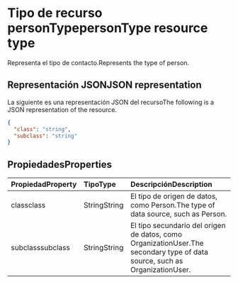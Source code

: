 # <a name="persontype-resource-type"></a><span data-ttu-id="53459-101">Tipo de recurso personType</span><span class="sxs-lookup"><span data-stu-id="53459-101">personType resource type</span></span>

<span data-ttu-id="53459-102">Representa el tipo de contacto.</span><span class="sxs-lookup"><span data-stu-id="53459-102">Represents the type of person.</span></span>


## <a name="json-representation"></a><span data-ttu-id="53459-103">Representación JSON</span><span class="sxs-lookup"><span data-stu-id="53459-103">JSON representation</span></span>

<span data-ttu-id="53459-104">La siguiente es una representación JSON del recurso</span><span class="sxs-lookup"><span data-stu-id="53459-104">The following is a JSON representation of the resource.</span></span>

<!-- {
  "blockType": "resource",
  "optionalProperties": [

  ],
  "@odata.type": "microsoft.graph.personType"
}-->

```json
{
  "class": "string",
  "subclass": "string"
}

```
## <a name="properties"></a><span data-ttu-id="53459-105">Propiedades</span><span class="sxs-lookup"><span data-stu-id="53459-105">Properties</span></span>
| <span data-ttu-id="53459-106">Propiedad</span><span class="sxs-lookup"><span data-stu-id="53459-106">Property</span></span>     | <span data-ttu-id="53459-107">Tipo</span><span class="sxs-lookup"><span data-stu-id="53459-107">Type</span></span>   |<span data-ttu-id="53459-108">Descripción</span><span class="sxs-lookup"><span data-stu-id="53459-108">Description</span></span>|
|:---------------|:--------|:----------|
|<span data-ttu-id="53459-109">class</span><span class="sxs-lookup"><span data-stu-id="53459-109">class</span></span>|<span data-ttu-id="53459-110">String</span><span class="sxs-lookup"><span data-stu-id="53459-110">String</span></span>|<span data-ttu-id="53459-111">El tipo de origen de datos, como Person.</span><span class="sxs-lookup"><span data-stu-id="53459-111">The type of data source, such as Person.</span></span>|
|<span data-ttu-id="53459-112">subclass</span><span class="sxs-lookup"><span data-stu-id="53459-112">subclass</span></span>|<span data-ttu-id="53459-113">String</span><span class="sxs-lookup"><span data-stu-id="53459-113">String</span></span>|<span data-ttu-id="53459-114">El tipo secundario del origen de datos, como OrganizationUser.</span><span class="sxs-lookup"><span data-stu-id="53459-114">The secondary type of data source, such as OrganizationUser.</span></span>|

<!-- uuid: 8fcb5dbc-d5aa-4681-8e31-b001d5168d79
2015-10-25 14:57:30 UTC -->
<!-- {
  "type": "#page.annotation",
  "description": "personType resource",
  "keywords": "",
  "section": "documentation",
  "tocPath": ""
}-->
